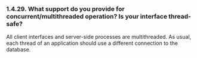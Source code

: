 <div id="virtuosofaq29" class="section">

<div class="titlepage">

<div>

<div>

### 1.4.29. What support do you provide for concurrent/multithreaded operation? Is your interface thread-safe?

</div>

</div>

</div>

All client interfaces and server-side processes are multithreaded. As
usual, each thread of an application should use a different connection
to the database.

</div>
